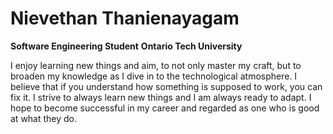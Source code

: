 # Nievethan Thanienayagam

**Software Engineering Student**
**Ontario Tech University**

I enjoy learning new things and aim, to not only master my craft, but to broaden my knowledge as I dive in to the technological atmosphere.
I believe that if you understand how something is supposed to work, you can fix it. I strive to always learn new things and I am always ready to adapt.
I hope to become successful in my career and regarded as one who is good at what they do.

